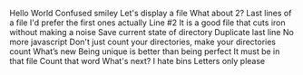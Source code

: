 Hello World
Confused smiley
Let's display a file
What about 2?
Last lines of a file
I'd prefer the first ones actually
Line #2
It is a good file that cuts iron without making a noise
Save current state of directory
Duplicate last line
No more javascript
Don't just count your directories, make your directories count
What’s new
Being unique is better than being perfect
It must be in that file
Count that word
What's next?
I hate bins
Letters only please
